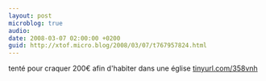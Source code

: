 ```yaml
---
layout: post
microblog: true
audio: 
date: 2008-03-07 02:00:00 +0200
guid: http://xtof.micro.blog/2008/03/07/t767957824.html
---
```

tenté pour craquer 200€ afin d'habiter dans une église  [tinyurl.com/358vnh](http://tinyurl.com/358vnh)
